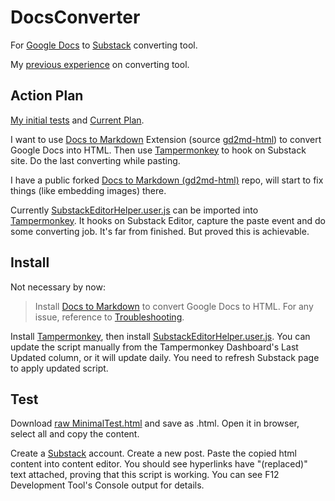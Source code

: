 DocsConverter
=============

For [Google Docs](https://docs.google.com) to [Substack](https://substack.com) converting tool.

My [previous experience](https://github.com/ChrisTorng/DocsConverter/discussions/2) on converting tool.

Action Plan
-----------

[My initial tests](https://github.com/ChrisTorng/DocsConverter/discussions/3) and [Current Plan](https://github.com/ChrisTorng/DocsConverter/discussions/4).

I want to use [Docs to Markdown](https://workspace.google.com/marketplace/app/docs_to_markdown/700168918607) Extension (source [gd2md-html](https://github.com/evbacher/gd2md-html)) to convert Google Docs into HTML. Then use [Tampermonkey](https://www.tampermonkey.net/) to hook on Substack site. Do the last converting while pasting.

I have a public forked [Docs to Markdown (gd2md-html)](https://github.com/ChrisTorng/gd2md-html) repo, will start to fix things (like embedding images) there.

Currently [SubstackEditorHelper.user.js](SubstackEditorHelper.user.js) can be imported into [Tampermonkey](https://www.tampermonkey.net/). It hooks on Substack Editor, capture the paste event and do some converting job. It's far from finished. But proved this is achievable.

Install
-------
Not necessary by now:

> Install [Docs to Markdown](https://workspace.google.com/marketplace/app/docs_to_markdown/700168918607) to convert Google Docs to HTML. For any issue, reference to [Troubleshooting](https://github.com/evbacher/gd2md-html/wiki#troubleshooting).

Install [Tampermonkey](https://www.tampermonkey.net/), then install [SubstackEditorHelper.user.js](https://github.com/ChrisTorng/DocsConverter/raw/main/SubstackEditorHelper.user.js). You can update the script manually from the Tampermonkey Dashboard's Last Updated column, or it will update daily. You need to refresh Substack page to apply updated script.

Test
----
Download [raw MinimalTest.html](https://github.com/ChrisTorng/DocsConverter/raw/main/MinimalTest.html) and save as .html. Open it in browser, select all and copy the content.

Create a [Substack](https://substack.com) account. Create a new post. Paste the copied html content into content editor. You should see hyperlinks have "(replaced)" text attached, proving that this script is working. You can see F12 Development Tool's Console output for details.
